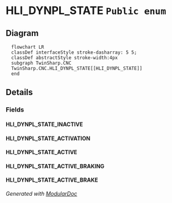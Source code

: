 # HLI_DYNPL_STATE `Public enum`

## Diagram
```mermaid
  flowchart LR
  classDef interfaceStyle stroke-dasharray: 5 5;
  classDef abstractStyle stroke-width:4px
  subgraph TwinSharp.CNC
  TwinSharp.CNC.HLI_DYNPL_STATE[[HLI_DYNPL_STATE]]
  end
```

## Details
### Fields
#### HLI_DYNPL_STATE_INACTIVE


#### HLI_DYNPL_STATE_ACTIVATION


#### HLI_DYNPL_STATE_ACTIVE


#### HLI_DYNPL_STATE_ACTIVE_BRAKING


#### HLI_DYNPL_STATE_ACTIVE_BRAKE


*Generated with* [*ModularDoc*](https://github.com/hailstorm75/ModularDoc)
